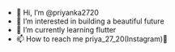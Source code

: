 - 👋 Hi, I’m @priyanka2720
- 👀 I’m interested in building a beautiful future
- 🌱 I’m currently learning flutter
- 📫 How to reach me priya_27_20(Instagram)📸

<!---
priyanka2720/priyanka2720 is a ✨ special ✨ repository because its `README.md` (this file) appears on your GitHub profile.
You can click the Preview link to take a look at your changes.
--->

